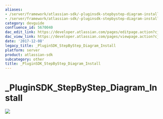 ```yaml
---
aliases:
- /server/framework/atlassian-sdk/-pluginsdk-stepbystep-diagram-install-5670040.html
- /server/framework/atlassian-sdk/-pluginsdk-stepbystep-diagram-install-5670040.md
category: devguide
confluence_id: 5670040
dac_edit_link: https://developer.atlassian.com/pages/editpage.action?cjm=wozere&pageId=5670040
dac_view_link: https://developer.atlassian.com/pages/viewpage.action?cjm=wozere&pageId=5670040
date: '2017-12-08'
legacy_title: _PluginSDK_StepByStep_Diagram_Install
platform: server
product: atlassian-sdk
subcategory: other
title: _PluginSDK_StepByStep_Diagram_Install
---
```

# \_PluginSDK\_StepByStep\_Diagram\_Install

<img src="/server/framework/atlassian-sdk/images/5865593.png" class="gliffy-macro-image" />








































































































